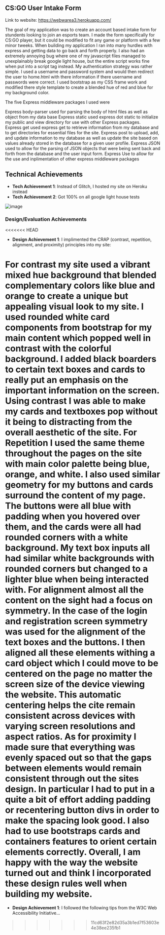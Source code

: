## CS:GO User Intake Form

Link to website: https://webwarea3.herokuapp.com/

The goal of my application was to create an account based intake form for stundents looking to join an esports team. I made the form specifically for CS:GO player, but it could be modified to fit any game or platform with a few minor tweeks. When building my application I ran into many hurdles with express and getting data to go back and forth properly. I also had an extremely annoying bug where one of my javascript files managed to unexplainably break google light house, but the entire script works fine when put into a script tag instead. My authentication strategy was rather simple. I used a username and password system and would then redirect the user to home.html with there information if there username and passwords were correct. I used bootstrap as my CSS frame work and modified there style template to create a blended hue of red and blue for my background color. 

The five Express middleware packages I used were 

Express body-parser used for parsing the body of html files as well as object from my data base
Express static used express dot static to initialize my public and view directory for use with other Express packages.  
Express get used express get to retrieve information from my database and to get directories for essential files for the site. 
Express post to upload, add, and update information to my database as well as update the site based on values already stored in the database for a given user profile. 
Express JSON used to allow for the parsing of JSON objects that were being sent back and forth from the database and the user input form. 
Express Use to allow for the use and inplimentation of other express middleware packages 



## Technical Achievements
- **Tech Achievement 1**: Instead of Glitch, I hosted my site on Heroku instead
- **Tech Achievement 2**: Got 100% on all google light house tests 

![image](https://user-images.githubusercontent.com/73297412/192719849-218abd23-cdd8-42ff-ab71-a61a9ea8934f.png)


### Design/Evaluation Achievements
<<<<<<< HEAD
- **Design Achievement 1**: I implimented the CRAP (contrast, repetition, alignment, and proximity) principles into my site:

For contrast my site used a vibrant mixed hue background that blended complementary colors like blue and orange to create a unique but appealing visual look to my site. I used rounded white card components from bootstrap for my main content which popped well in contrast with the colorful background. I added black boarders to certain text boxes and cards to really put an emphasis on the important information on the screen. Using contrast I was able to make my cards and textboxes pop without it being to distracting from the overall aesthetic of the site. For Repetition I used the same theme throughout the pages on the site with main color palette being blue, orange, and white. I also used similar geometry for my buttons and cards surround the content of my page. The buttons were all blue with padding when you hovered over them, and the cards were all had rounded corners with a white background. My text box inputs all had similar white backgrounds with rounded corners but changed to a lighter blue when being interacted with. For alignment almost all the content on the sight had a focus on symmetry. In the case of the login and registration screen symmetry was used for the alignment of the text boxes and the buttons. I then aligned all these elements withing a card object which I could move to be centered on the page no matter the screen size of the device viewing the website. This automatic centering helps the cite remain consistent across devices with varying screen resolutions and aspect ratios. As for proximity I made sure that everything was evenly spaced out so that the gaps between elements would remain consistent through out the sites design. In particular I had to put in a quite a bit of effort adding padding or recentering button divs in order to make the spacing look good. I also had to use bootstraps cards and containers features to orient certain elements correctly. Overall, I am happy with the way the website turned out and think I incorporated these design rules well when building my website.  
=======
- **Design Achievement 1**: I followed the following tips from the W3C Web Accessibility Initiative...
>>>>>>> 11cd63f2e82d35a3b1ed7f53603e4e38ee235fb1
